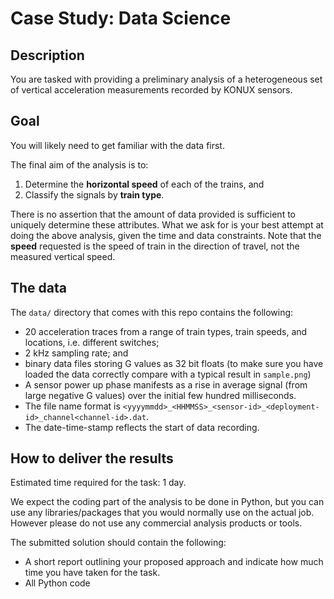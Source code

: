 # Case Study: Data Science

## Description

You are tasked with providing a preliminary analysis of a heterogeneous set of vertical
acceleration measurements recorded by KONUX sensors.


## Goal

You will likely need to get familiar with the data first.

The final aim of the analysis is to:

1. Determine the **horizontal speed** of each of the trains, and
2. Classify the signals by **train type**.

There is no assertion that the amount of data provided is sufficient to uniquely
determine these attributes.
What we ask for is your best attempt at doing the above analysis, given the time and data
constraints.
Note that the **speed** requested is the speed of train in the direction of travel, not
the measured vertical speed.


## The data

The `data/` directory that comes with this repo contains the following:

* 20 acceleration traces from a range of train types, train speeds, and locations, i.e.
  different switches;
* 2 kHz sampling rate; and
* binary data files storing G values as 32 bit floats (to make sure you have loaded the data correctly compare with a typical result in `sample.png`)
* A sensor power up phase manifests as a rise in average signal (from large negative G
  values) over the initial few hundred milliseconds.
* The file name format is
  `<yyyymmdd>_<HHMMSS>_<sensor-id>_<deployment-id>_channel<channel-id>.dat`.
* The date-time-stamp reflects the start of data recording.


## How to deliver the results

Estimated time required for the task: 1 day.

We expect the coding part of the analysis to be done in Python, but you can use any
libraries/packages that you would normally use on the actual job. However please do not
use any commercial analysis products or tools.

The submitted solution should contain the following:

* A short report outlining your proposed approach and indicate how much time you have
  taken for the task.
* All Python code
